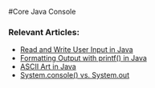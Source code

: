 #Core Java Console

### Relevant Articles:

- [Read and Write User Input in Java](http://www.baeldung.com/java-console-input-output)
- [Formatting Output with printf() in Java](https://www.baeldung.com/java-printstream-printf)
- [ASCII Art in Java](http://www.baeldung.com/ascii-art-in-java)
- [System.console() vs. System.out](https://www.baeldung.com/java-system-console-vs-system-out)
